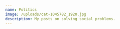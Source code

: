 ```yaml
---
name: Politics
image: /uploads/cat-1045782_1920.jpg
description: My posts on solving social problems.
---
```


